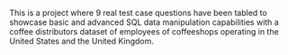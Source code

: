 This is a project where 9 real test case questions have been tabled to showcase basic and advanced SQL data manipulation capabilities with a coffee distributors dataset of employees of coffeeshops operating in the United States and the United Kingdom.
